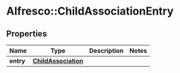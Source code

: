 # Alfresco::ChildAssociationEntry

## Properties
Name | Type | Description | Notes
------------ | ------------- | ------------- | -------------
**entry** | [**ChildAssociation**](ChildAssociation.md) |  | 


